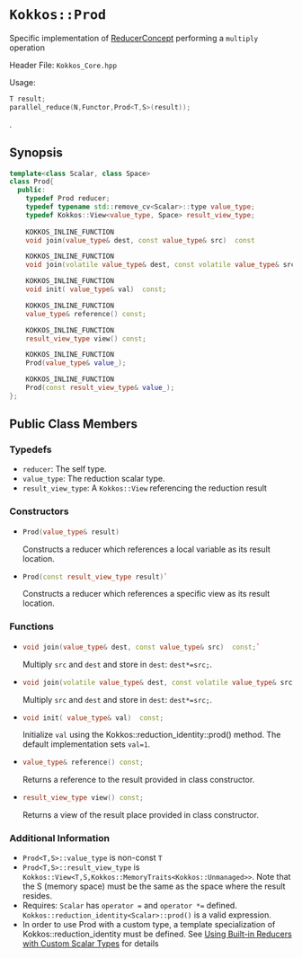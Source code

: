 # `Kokkos::Prod`

Specific implementation of [ReducerConcept](Kokkos%3A%3AReducerConcept) performing a `multiply` operation

Header File: `Kokkos_Core.hpp`

Usage: 
  ```c++
  T result;
  parallel_reduce(N,Functor,Prod<T,S>(result));
  ```

. 

## Synopsis 
  ```c++
  template<class Scalar, class Space>
  class Prod{
    public:
      typedef Prod reducer;
      typedef typename std::remove_cv<Scalar>::type value_type;
      typedef Kokkos::View<value_type, Space> result_view_type;
      
      KOKKOS_INLINE_FUNCTION
      void join(value_type& dest, const value_type& src)  const

      KOKKOS_INLINE_FUNCTION
      void join(volatile value_type& dest, const volatile value_type& src) const;

      KOKKOS_INLINE_FUNCTION
      void init( value_type& val)  const;

      KOKKOS_INLINE_FUNCTION
      value_type& reference() const;

      KOKKOS_INLINE_FUNCTION
      result_view_type view() const;

      KOKKOS_INLINE_FUNCTION
      Prod(value_type& value_);

      KOKKOS_INLINE_FUNCTION
      Prod(const result_view_type& value_);
  };
  ```

## Public Class Members

### Typedefs
   
 * `reducer`: The self type.
 * `value_type`: The reduction scalar type.
 * `result_view_type`: A `Kokkos::View` referencing the reduction result 

### Constructors
 
 * ```c++
   Prod(value_type& result)
   ```
   Constructs a reducer which references a local variable as its result location.  
 
 * ```c++
   Prod(const result_view_type result)`
   ```
   Constructs a reducer which references a specific view as its result location.

### Functions

 * ```c++
   void join(value_type& dest, const value_type& src)  const;`
   ```
   Multiply `src` and `dest` and store in `dest`:  `dest*=src;`. 

 * ```c++
   void join(volatile value_type& dest, const volatile value_type& src) const;
   ```
   Multiply `src` and `dest` and store in `dest`: `dest*=src;`. 

 * ```c++
   void init( value_type& val)  const;
   ```
   Initialize `val` using the Kokkos::reduction_identity<Scalar>::prod() method.  The default implementation sets `val=1`.

 * ```c++
   value_type& reference() const;
   ```
   Returns a reference to the result provided in class constructor.

 * ```c++
   result_view_type view() const;
   ```
   Returns a view of the result place provided in class constructor.

### Additional Information
   * `Prod<T,S>::value_type` is non-const `T`
   * `Prod<T,S>::result_view_type` is `Kokkos::View<T,S,Kokkos::MemoryTraits<Kokkos::Unmanaged>>`.  Note that the S (memory space) must be the same as the space where the result resides.
   * Requires: `Scalar` has `operator =` and `operator *=` defined. `Kokkos::reduction_identity<Scalar>::prod()` is a valid expression. 
   * In order to use Prod with a custom type, a template specialization of Kokkos::reduction_identity<CustomType> must be defined.  See [Using Built-in Reducers with Custom Scalar Types](Custom-Reductions%3A-Built-In-Reducers-with-Custom-Scalar-Types) for details